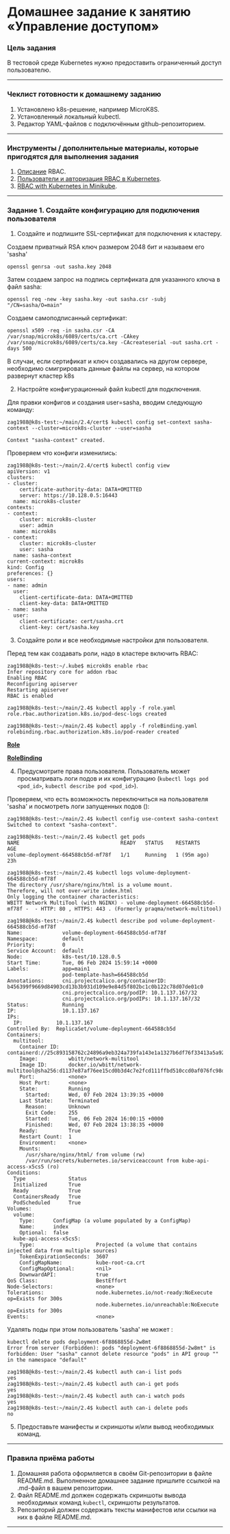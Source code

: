 # Домашнее задание к занятию «Управление доступом»

### Цель задания

В тестовой среде Kubernetes нужно предоставить ограниченный доступ пользователю.

------

### Чеклист готовности к домашнему заданию

1. Установлено k8s-решение, например MicroK8S.
2. Установленный локальный kubectl.
3. Редактор YAML-файлов с подключённым github-репозиторием.

------

### Инструменты / дополнительные материалы, которые пригодятся для выполнения задания

1. [Описание](https://kubernetes.io/docs/reference/access-authn-authz/rbac/) RBAC.
2. [Пользователи и авторизация RBAC в Kubernetes](https://habr.com/ru/company/flant/blog/470503/).
3. [RBAC with Kubernetes in Minikube](https://medium.com/@HoussemDellai/rbac-with-kubernetes-in-minikube-4deed658ea7b).

------

### Задание 1. Создайте конфигурацию для подключения пользователя

1. Создайте и подпишите SSL-сертификат для подключения к кластеру.

Создаем приватный RSA ключ размером 2048 бит и называем его 'sasha'

```shell
openssl genrsa -out sasha.key 2048
```
   
Затем создаем запрос на подпись сертификата для указанного ключа в файл sasha:

```shell
openssl req -new -key sasha.key -out sasha.csr -subj "/CN=sasha/O=main"
```
Создаем самоподписанный сертификат:

```shell
openssl x509 -req -in sasha.csr -CA /var/snap/microk8s/6089/certs/ca.crt -CAkey /var/snap/microk8s/6089/certs/ca.key -CAcreateserial -out sasha.crt -days 500
```

В случаи, если сертификат и ключ создавались на другом сервере, необходимо смигрировать данные файлы на сервер, на котором развернут кластер k8s

2. Настройте конфигурационный файл kubectl для подключения.

Для правки конфигов и создания user=sasha, вводим следующую команду:

```shell
zag1988@k8s-test:~/main/2.4/cert$ kubectl config set-context sasha-context --cluster=microk8s-cluster --user=sasha

Context "sasha-context" created.
```
Проверяем что конфиги изменились:

```shell
zag1988@k8s-test:~/main/2.4/cert$ kubectl config view
apiVersion: v1
clusters:
- cluster:
    certificate-authority-data: DATA+OMITTED
    server: https://10.128.0.5:16443
  name: microk8s-cluster
contexts:
- context:
    cluster: microk8s-cluster
    user: admin
  name: microk8s
- context:
    cluster: microk8s-cluster
    user: sasha
  name: sasha-context
current-context: microk8s
kind: Config
preferences: {}
users:
- name: admin
  user:
    client-certificate-data: DATA+OMITTED
    client-key-data: DATA+OMITTED
- name: sasha
  user:
    client-certificate: cert/sasha.crt
    client-key: cert/sasha.key
```

3. Создайте роли и все необходимые настройки для пользователя.

Перед тем как создавать роли, надо в кластере включить RBAC:

```shell
zag1988@k8s-test:~/.kube$ microk8s enable rbac
Infer repository core for addon rbac
Enabling RBAC
Reconfiguring apiserver
Restarting apiserver
RBAC is enabled
```
```shell
zag1988@k8s-test:~/main/2.4$ kubectl apply -f role.yaml 
role.rbac.authorization.k8s.io/pod-desc-logs created

zag1988@k8s-test:~/main/2.4$ kubectl apply -f roleBinding.yaml 
rolebinding.rbac.authorization.k8s.io/pod-reader created
```

**[Role](main/role.yaml)**

**[RoleBinding](main/roleBinding.yaml)**


4. Предусмотрите права пользователя. Пользователь может просматривать логи подов и их конфигурацию (`kubectl logs pod <pod_id>`, `kubectl describe pod <pod_id>`).

Проверяем, что есть возможность переключиться на пользователя 'sasha' и посмотреть логи запущенных подов ():

```shell
zag1988@k8s-test:~/main/2.4$ kubectl config use-context sasha-context
Switched to context "sasha-context".

zag1988@k8s-test:~/main/2.4$ kubectl get pods
NAME                                 READY   STATUS    RESTARTS      AGE
volume-deployment-664588cb5d-mf78f   1/1     Running   1 (95m ago)   23h

zag1988@k8s-test:~/main/2.4$ kubectl logs volume-deployment-664588cb5d-mf78f
The directory /usr/share/nginx/html is a volume mount.
Therefore, will not over-write index.html
Only logging the container characteristics:
WBITT Network MultiTool (with NGINX) - volume-deployment-664588cb5d-mf78f -  - HTTP: 80 , HTTPS: 443 . (Formerly praqma/network-multitool)

zag1988@k8s-test:~/main/2.4$ kubectl describe pod volume-deployment-664588cb5d-mf78f
Name:             volume-deployment-664588cb5d-mf78f
Namespace:        default
Priority:         0
Service Account:  default
Node:             k8s-test/10.128.0.5
Start Time:       Tue, 06 Feb 2024 15:59:14 +0000
Labels:           app=main1
                  pod-template-hash=664588cb5d
Annotations:      cni.projectcalico.org/containerID: b456399f9669d84903cd13b3b931d109e9e84d5f802bc1c0b122c78d07de01c0
                  cni.projectcalico.org/podIP: 10.1.137.167/32
                  cni.projectcalico.org/podIPs: 10.1.137.167/32
Status:           Running
IP:               10.1.137.167
IPs:
  IP:           10.1.137.167
Controlled By:  ReplicaSet/volume-deployment-664588cb5d
Containers:
  multitool:
    Container ID:   containerd://25c893158762c24896a9eb324a739fa143e1a1327b6df76f33413a5a924c9ba5
    Image:          wbitt/network-multitool
    Image ID:       docker.io/wbitt/network-multitool@sha256:d1137e87af76ee15cd0b3d4c7e2fcd111ffbd510ccd0af076fc98dddfc50a735
    Port:           <none>
    Host Port:      <none>
    State:          Running
      Started:      Wed, 07 Feb 2024 13:39:35 +0000
    Last State:     Terminated
      Reason:       Unknown
      Exit Code:    255
      Started:      Tue, 06 Feb 2024 16:00:15 +0000
      Finished:     Wed, 07 Feb 2024 13:38:35 +0000
    Ready:          True
    Restart Count:  1
    Environment:    <none>
    Mounts:
      /usr/share/nginx/html/ from volume (rw)
      /var/run/secrets/kubernetes.io/serviceaccount from kube-api-access-x5cs5 (ro)
Conditions:
  Type              Status
  Initialized       True 
  Ready             True 
  ContainersReady   True 
  PodScheduled      True 
Volumes:
  volume:
    Type:      ConfigMap (a volume populated by a ConfigMap)
    Name:      index
    Optional:  false
  kube-api-access-x5cs5:
    Type:                    Projected (a volume that contains injected data from multiple sources)
    TokenExpirationSeconds:  3607
    ConfigMapName:           kube-root-ca.crt
    ConfigMapOptional:       <nil>
    DownwardAPI:             true
QoS Class:                   BestEffort
Node-Selectors:              <none>
Tolerations:                 node.kubernetes.io/not-ready:NoExecute op=Exists for 300s
                             node.kubernetes.io/unreachable:NoExecute op=Exists for 300s
Events:                      <none>

```
Удалять поды при этом пользователь 'sasha' не может :

```shell
kubectl delete pods deployment-6f8868855d-2w8mt
Error from server (Forbidden): pods "deployment-6f8868855d-2w8mt" is forbidden: User "sasha" cannot delete resource "pods" in API group "" in the namespace "default"

zag1988@k8s-test:~/main/2.4$ kubectl auth can-i list pods 
yes
zag1988@k8s-test:~/main/2.4$ kubectl auth can-i get pods
yes
zag1988@k8s-test:~/main/2.4$ kubectl auth can-i watch pods
yes
zag1988@k8s-test:~/main/2.4$ kubectl auth can-i delete pods
no

```

5. Предоставьте манифесты и скриншоты и/или вывод необходимых команд.

------

### Правила приёма работы

1. Домашняя работа оформляется в своём Git-репозитории в файле README.md. Выполненное домашнее задание пришлите ссылкой на .md-файл в вашем репозитории.
2. Файл README.md должен содержать скриншоты вывода необходимых команд `kubectl`, скриншоты результатов.
3. Репозиторий должен содержать тексты манифестов или ссылки на них в файле README.md.

------

